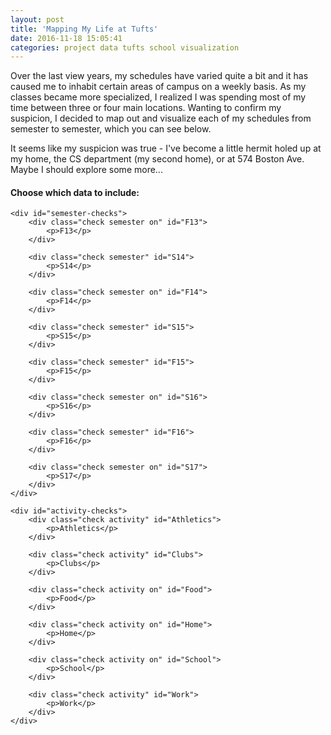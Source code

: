 ```yaml
---
layout: post
title: 'Mapping My Life at Tufts'
date: 2016-11-18 15:05:41
categories: project data tufts school visualization
---
```


Over the last view years, my schedules have varied quite a bit and it has caused me to inhabit certain areas of campus on a weekly basis. As my classes became more specialized, I realized I was spending most of my time between three or four main locations. Wanting to confirm my suspicion, I decided to map out and visualize each of my schedules from semester to semester, which you can see below.

It seems like my suspicion was true - I've become a little hermit holed up at my home, the CS department (my second home), or at 574 Boston Ave. Maybe I should explore some more...

<!-- css and javascript includes -->
<link rel="stylesheet" href="/projects/schedule-map/css/style.css">
<script src="https://maps.googleapis.com/maps/api/js?key=AIzaSyDYYbQJxmT3xqIdpkDwtHi8TyyJPtncbE4" type="text/javascript"></script>
<script src="/projects/schedule-map/js/data.js"></script>
<script src="/projects/schedule-map/js/map.js"></script>

<div id="map-wrapper">
    <div id="map"></div>
    <div id="legend"><h4></h4></div>
</div>

<div id="checks">
    <h4 style='margin-top: 10px;'>Choose which data to include:</h4>

    <div id="semester-checks">
        <div class="check semester on" id="F13">
            <p>F13</p>
        </div>

        <div class="check semester" id="S14">
            <p>S14</p>
        </div>

        <div class="check semester on" id="F14">
            <p>F14</p>
        </div>

        <div class="check semester" id="S15">
            <p>S15</p>
        </div>

        <div class="check semester" id="F15">
            <p>F15</p>
        </div>

        <div class="check semester on" id="S16">
            <p>S16</p>
        </div>

        <div class="check semester" id="F16">
            <p>F16</p>
        </div>

        <div class="check semester on" id="S17">
            <p>S17</p>
        </div>
    </div>

    <div id="activity-checks">
        <div class="check activity" id="Athletics">
            <p>Athletics</p>
        </div>

        <div class="check activity" id="Clubs">
            <p>Clubs</p>
        </div>

        <div class="check activity on" id="Food">
            <p>Food</p>
        </div>

        <div class="check activity on" id="Home">
            <p>Home</p>
        </div>

        <div class="check activity on" id="School">
            <p>School</p>
        </div>

        <div class="check activity" id="Work">
            <p>Work</p>
        </div>
    </div>
</div>
